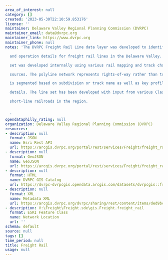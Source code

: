 ```yaml
---
area_of_interest: null
category: []
created: '2023-05-30T22:10:59.853176'
license: ''
maintainer: Delaware Valley Regional Planning Commission (DVRPC)
maintainer_email: data@dvrpc.org
maintainer_link: https://www.dvrpc.org
maintainer_phone: null
notes: 'The DVRPC Freight Rail Line data layer was developed to identify key ownership

  and operation details for freight rail lines in the Delaware Valley. This data

  set was developed internally using various rail mapping and track chart

  sources. The polyline network represents rights-of-way rather than track and

  is segmented based on subdivision or track name as well as key profile

  details. The line set has been developed with input from various Class I and

  short-line railroads in the region.


  '
opendataphilly_rating: null
organization: Delaware Valley Regional Planning Commission (DVRPC)
resources:
- description: null
  format: JSON
  name: Esri Rest API
  url: https://arcgis.dvrpc.org/portal/rest/services/Freight/freight_rail/FeatureServer/0
- description: null
  format: GeoJSON
  name: GeoJSON
  url: https://arcgis.dvrpc.org/portal/rest/services/Freight/freight_rail/FeatureServer/0/query?where=1=1&outsr=4326&outfields=*&f=geojson
- description: null
  format: HTML
  name: DVRPC GIS Catalog
  url: https://dvrpc-dvrpcgis.opendata.arcgis.com/datasets/dvrpcgis::freight-rail
- description: null
  format: XML
  name: Metadata XML
  url: https://arcgis.dvrpc.org/dvrpc/sharing/rest/content/items/ded9bc5d097743dbb57bec1764ac2905/info/metadata/metadata.xml?format=default
- description: V:\Freight\Freight.sde\gis.Freight.freight_rail
  format: ESRI Feature Class
  name: Network Location
  url: ''
schema: default
source: null
tags: []
time_period: null
title: Freight Rail
usage: null
---
```

